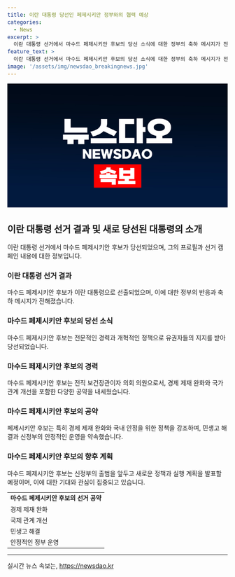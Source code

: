 ```yaml
---
title: 이란 대통령 당선인 페제시키안 정부와의 협력 예상
categories:
  - News
excerpt: >
  이란 대통령 선거에서 마수드 페제시키안 후보의 당선 소식에 대한 정부의 축하 메시지가 전해졌다. 페제시키안 후보는 한·이란 관계 증진과 역내 안정을 향한 노력을 다짐하며 경제 제재 완화와 다양한 정책을 내세워 지지층을 확보했다. 에브라힘 라이시 전 대통령의 갑작스러운 사인으로 이뤄진 대통령 보궐선거는 최종적으로 페제시키안 후보의 당선으로 마무리됐다.
feature_text: >
  이란 대통령 선거에서 마수드 페제시키안 후보의 당선 소식에 대한 정부의 축하 메시지가 전해졌다. 페제시키안 후보는 한·이란 관계 증진과 역내 안정을 향한 노력을 다짐하며 경제 제재 완화와 다양한 정책을 내세워 지지층을 확보했다. 에브라힘 라이시 전 대통령의 갑작스러운 사인으로 이뤄진 대통령 보궐선거는 최종적으로 페제시키안 후보의 당선으로 마무리됐다.
image: '/assets/img/newsdao_breakingnews.jpg'
---
```


<p><img src="/assets/img/newsdao_breakingnews.jpg" alt="ontimetimes 속보" /></p>

<h2 data-ke-size="size26">이란 대통령 선거 결과 및 새로 당선된 대통령의 소개</h2>

<p data-ke-size="size16">이란 대통령 선거에서 마수드 페제시키안 후보가 당선되었으며, 그의 프로필과 선거 캠페인 내용에 대한 정보입니다.</p>

<h3>이란 대통령 선거 결과</h3>

<p data-ke-size="size16">마수드 페제시키안 후보가 이란 대통령으로 선출되었으며, 이에 대한 정부의 반응과 축하 메시지가 전해졌습니다.</p>

<h3>마수드 페제시키안 후보의 당선 소식</h3>

<p data-ke-size="size16">마수드 페제시키안 후보는 전문적인 경력과 개혁적인 정책으로 유권자들의 지지를 받아 당선되었습니다.</p>

<h3>마수드 페제시키안 후보의 경력</h3>

<p data-ke-size="size16">마수드 페제시키안 후보는 전직 보건장관이자 의회 의원으로서, 경제 제재 완화와 국가 관계 개선을 포함한 다양한 공약을 내세웠습니다.</p>

<h3>마수드 페제시키안 후보의 공약</h3>

<p data-ke-size="size16">페제시키안 후보는 특히 경제 제재 완화와 국내 안정을 위한 정책을 강조하며, 민생고 해결과 신정부의 안정적인 운영을 약속했습니다.</p>

<h3>마수드 페제시키안 후보의 향후 계획</h3> 

<p data-ke-size="size16">마수드 페제시키안 후보는 신정부의 출범을 앞두고 새로운 정책과 실행 계획을 발표할 예정이며, 이에 대한 기대와 관심이 집중되고 있습니다.</p>

<table>
  <tr>
    <td style="text-align: center; height: 17px;"><b>마수드 페제시키안 후보의 선거 공약</b></td>
  </tr>
  <tr>
    <td>경제 제재 완화</td>
  </tr>
  <tr>
    <td>국제 관계 개선</td>
  </tr>
  <tr>
    <td>민생고 해결</td>
  </tr>
  <tr>
    <td>안정적인 정부 운영</td>
  </tr>
</table>

<hr>
실시간 뉴스 속보는, <a href="https://newsdao.kr" rel="dofollow">https://newsdao.kr</a>


